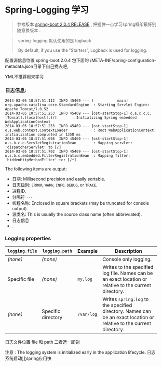 # Spring-Logging 学习

>参考版本 [spring-boot 2.0.4 RELEASE](https://docs.spring.io/spring-boot/docs/2.0.4.RELEASE/reference/htmlsingle/#boot-features-custom-log-levels)   , 把握住一点学习spring框架最好别随意换版本 .



> ​	spring-logging  默认使用的是 logback
>
> ​	By default, if you use the “Starters”, Logback is used for logging.   



配置源信息位置 spring-boot:2.0.4 包下面的 /META-INF/spring-configuration-metadata.json目录下自己找去吧,

YML不推荐用来学习



### 日志信息: 

```
2014-03-05 10:57:51.112  INFO 45469 --- [           main] org.apache.catalina.core.StandardEngine  : Starting Servlet Engine: Apache Tomcat/7.0.52
2014-03-05 10:57:51.253  INFO 45469 --- [ost-startStop-1] o.a.c.c.C.[Tomcat].[localhost].[/]       : Initializing Spring embedded WebApplicationContext
2014-03-05 10:57:51.253  INFO 45469 --- [ost-startStop-1] o.s.web.context.ContextLoader            : Root WebApplicationContext: initialization completed in 1358 ms
2014-03-05 10:57:51.698  INFO 45469 --- [ost-startStop-1] o.s.b.c.e.ServletRegistrationBean        : Mapping servlet: 'dispatcherServlet' to [/]
2014-03-05 10:57:51.702  INFO 45469 --- [ost-startStop-1] o.s.b.c.embedded.FilterRegistrationBean  : Mapping filter: 'hiddenHttpMethodFilter' to: [/*]
```

The following items are output:

- 日期: Millisecond precision and easily sortable.
- 日志级别: `ERROR`, `WARN`, `INFO`, `DEBUG`, or `TRACE`.
- 进程ID.
- 分隔符  `---`  
- 线程名称: Enclosed in square brackets (may be truncated for console output).
- 源类名: This is usually the source class name (often abbreviated).
- 日志信息 
- .



### **Logging properties**

| `logging.file` | `logging.path`     | Example    | Description                                                  |
| -------------- | ------------------ | ---------- | ------------------------------------------------------------ |
| *(none)*       | *(none)*           |            | Console only logging.                                        |
| Specific file  | *(none)*           | `my.log`   | Writes to the specified log file. Names can be an exact location or relative to the current directory. |
| *(none)*       | Specific directory | `/var/log` | Writes `spring.log` to the specified directory. Names can be an exact location or relative to the current directory. |

日志文件位置 file 和 path  二者选一即刻

注意 : The logging system is initialized early in the application lifecycle. 日志系统启动比spring应用快







